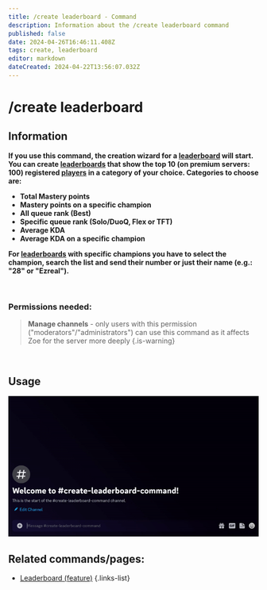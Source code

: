 ```yaml
---
title: /create leaderboard - Command
description: Information about the /create leaderboard command
published: false
date: 2024-04-26T16:46:11.408Z
tags: create, leaderboard
editor: markdown
dateCreated: 2024-04-22T13:56:07.032Z
---
```


# /create leaderboard
## Information

**If you use this command, the creation wizard for a [leaderboard](/en/features/leaderboards) will start. You can create [leaderboards](/en/features/leaderboards) that show the top 10 (on premium servers: 100) registered [players](/en/terms/player) in a category of your choice. Categories to choose are:**
- **Total Mastery points**
- **Mastery points on a specific champion**
- **All queue rank (Best)**
- **Specific queue rank (Solo/DuoQ, Flex or TFT)**
- **Average KDA**
- **Average KDA on a specific champion**

**For [leaderboards](/en/features/leaderboards) with specific champions you have to select the champion, search the list and send their number or just their name (e.g.: "28" or "Ezreal").**

<br>

### Permissions needed:
>**Manage channels** - only users with this permission ("moderators"/"administrators") can use this command as it affects Zoe for the server more deeply {.is-warning}

<br>

## Usage
![](/new_create_leaderboard.gif)
<br>
 
## Related commands/pages:
- [Leaderboard (feature)](/en/features/leaderboards/)
{.links-list}